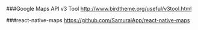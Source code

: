 ###Google Maps API v3 Tool
http://www.birdtheme.org/useful/v3tool.html

###react-native-maps
https://github.com/SamuraiApp/react-native-maps
